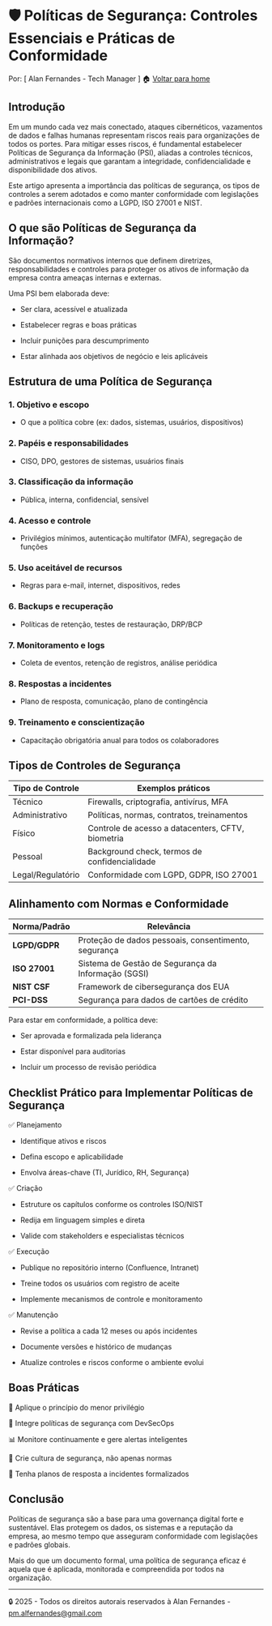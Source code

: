 # 🛡️ Políticas de Segurança: Controles Essenciais e Práticas de Conformidade
Por: [ Alan Fernandes - Tech Manager ] :house: [Voltar para home](https://github.com/af-tech-manager/portfolio/blob/main/README.md)

## Introdução
Em um mundo cada vez mais conectado, ataques cibernéticos, vazamentos de dados e falhas humanas representam riscos reais para organizações de todos os portes. Para mitigar esses riscos, é fundamental estabelecer Políticas de Segurança da Informação (PSI), aliadas a controles técnicos, administrativos e legais que garantam a integridade, confidencialidade e disponibilidade dos ativos.

Este artigo apresenta a importância das políticas de segurança, os tipos de controles a serem adotados e como manter conformidade com legislações e padrões internacionais como a LGPD, ISO 27001 e NIST.

## O que são Políticas de Segurança da Informação?
São documentos normativos internos que definem diretrizes, responsabilidades e controles para proteger os ativos de informação da empresa contra ameaças internas e externas.

Uma PSI bem elaborada deve:

- Ser clara, acessível e atualizada

- Estabelecer regras e boas práticas

- Incluir punições para descumprimento

- Estar alinhada aos objetivos de negócio e leis aplicáveis

## Estrutura de uma Política de Segurança
### 1. Objetivo e escopo

- O que a política cobre (ex: dados, sistemas, usuários, dispositivos)

### 2. Papéis e responsabilidades

- CISO, DPO, gestores de sistemas, usuários finais

### 3. Classificação da informação

- Pública, interna, confidencial, sensível

### 4. Acesso e controle

- Privilégios mínimos, autenticação multifator (MFA), segregação de funções

### 5. Uso aceitável de recursos

- Regras para e-mail, internet, dispositivos, redes

### 6. Backups e recuperação

- Políticas de retenção, testes de restauração, DRP/BCP

### 7. Monitoramento e logs

- Coleta de eventos, retenção de registros, análise periódica

### 8. Respostas a incidentes

- Plano de resposta, comunicação, plano de contingência

### 9. Treinamento e conscientização

- Capacitação obrigatória anual para todos os colaboradores

## Tipos de Controles de Segurança
| Tipo de Controle  | Exemplos práticos                                 |
| ----------------- | ------------------------------------------------- |
| Técnico           | Firewalls, criptografia, antivírus, MFA           |
| Administrativo    | Políticas, normas, contratos, treinamentos        |
| Físico            | Controle de acesso a datacenters, CFTV, biometria |
| Pessoal           | Background check, termos de confidencialidade     |
| Legal/Regulatório | Conformidade com LGPD, GDPR, ISO 27001            |

## Alinhamento com Normas e Conformidade
| Norma/Padrão  | Relevância                                           |
| ------------- | ---------------------------------------------------- |
| **LGPD/GDPR** | Proteção de dados pessoais, consentimento, segurança |
| **ISO 27001** | Sistema de Gestão de Segurança da Informação (SGSI)  |
| **NIST CSF**  | Framework de cibersegurança dos EUA                  |
| **PCI-DSS**   | Segurança para dados de cartões de crédito           |

Para estar em conformidade, a política deve:

- Ser aprovada e formalizada pela liderança

- Estar disponível para auditorias

- Incluir um processo de revisão periódica

## Checklist Prático para Implementar Políticas de Segurança
✅ Planejamento
- Identifique ativos e riscos

- Defina escopo e aplicabilidade

- Envolva áreas-chave (TI, Jurídico, RH, Segurança)

✅ Criação
- Estruture os capítulos conforme os controles ISO/NIST

- Redija em linguagem simples e direta

- Valide com stakeholders e especialistas técnicos

✅ Execução
- Publique no repositório interno (Confluence, Intranet)

- Treine todos os usuários com registro de aceite

- Implemente mecanismos de controle e monitoramento

✅ Manutenção
- Revise a política a cada 12 meses ou após incidentes

- Documente versões e histórico de mudanças

- Atualize controles e riscos conforme o ambiente evolui

## Boas Práticas
🔐 Aplique o princípio do menor privilégio

🧩 Integre políticas de segurança com DevSecOps

📊 Monitore continuamente e gere alertas inteligentes

🧠 Crie cultura de segurança, não apenas normas

📝 Tenha planos de resposta a incidentes formalizados

## Conclusão
Políticas de segurança são a base para uma governança digital forte e sustentável. Elas protegem os dados, os sistemas e a reputação da empresa, ao mesmo tempo que asseguram conformidade com legislações e padrões globais.

Mais do que um documento formal, uma política de segurança eficaz é aquela que é aplicada, monitorada e compreendida por todos na organização.

---
:lock: 2025 - Todos os direitos autorais reservados à Alan Fernandes - pm.alfernandes@gmail.com

